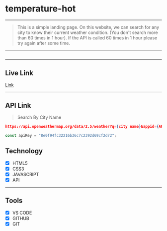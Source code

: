 # temperature-hot

---

> This is a simple landing page. On this website, we can search for any city to know their current weather condition. (You don't search more than 60 times in 1 hour). If the API is called 60 times in 1 hour please try again after some time.

---

##

<!-- <img src="https://i.ibb.co/2PhGK0P/Monster-Is-Hungry.png" alt="Monster-Is-Hungry" border="0"> -->

---


## Live Link

[Link](https://temperature-hot.vercel.app/)

---

## API Link

> Search By City Name 

```json
https://api.openweathermap.org/data/2.5/weather?q={city name}&appid={API key}
```

```javascript
const apiKey = "8e0f94fc32216b36c7c2392d69cf2d72";
```

## Technology

- [x] HTML5
- [x] CSS3
- [x] JAVASCRIPT
- [x] API

---

## Tools

- [x] VS CODE
- [x] GITHUB
- [x] GIT